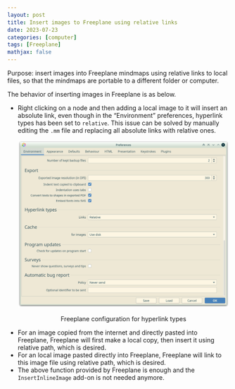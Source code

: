 ```yaml
---
layout: post
title: Insert images to Freeplane using relative links
date: 2023-07-23
categories: [computer]
tags: [Freeplane]
mathjax: false
---
```


Purpose: insert images into Freeplane mindmaps using relative links to local files, so that the mindmaps are portable to a different folder or computer.

The behavior of inserting images in Freeplane is as below.

-   Right clicking on a node and then adding a local image to it will insert an absolute link, even though in the &ldquo;Environment&rdquo; preferences, hyperlink types has been set to `relative`. This issue can be solved by manually editing the `.mm` file and replacing all absolute links with relative ones.
    <p align="center"><img src="/figures/2023-07-23_17-06-56-relative-hyperlink-type@freeplane.png" alt="Freeplane configuration for hyperlink types" /></p>
    <p align="center">Freeplane configuration for hyperlink types</p>
-   For an image copied from the internet and directly pasted into Freeplane, Freeplane will first make a local copy, then insert it using relative path, which is desired.
-   For an local image pasted directly into Freeplane, Freeplane will link to this image file using relative path, which is desired.
-   The above function provided by Freeplane is enough and the `InsertInlineImage` add-on is not needed anymore.
